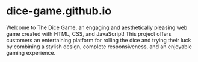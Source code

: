 # dice-game.github.io
Welcome to The Dice Game, an engaging and aesthetically pleasing web game created with HTML, CSS, and JavaScript! This project offers customers an entertaining platform for rolling the dice and trying their luck by combining a stylish design, complete responsiveness, and an enjoyable gaming experience.
